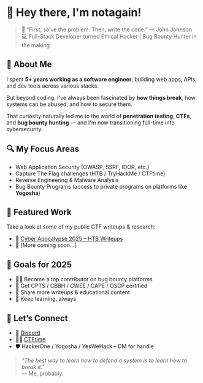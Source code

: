 # 👋 Hey there, I'm notagain!

> 💬 “First, solve the problem. Then, write the code.” — John Johnson  
> 💻 Full-Stack Developer turned Ethical Hacker | Bug Bounty Hunter in the making

## 🧭 About Me

I spent **5+ years working as a software engineer**, building web apps, APIs, and dev tools across various stacks.  

But beyond coding, I've always been fascinated by **how things break**, how systems can be abused, and how to secure them.  

That curiosity naturally led me to the world of **penetration testing**, **CTFs**, and **bug bounty hunting** — and I'm now transitioning full-time into cybersecurity.

## 🔍 My Focus Areas

- Web Application Security (OWASP, SSRF, IDOR, etc.)
- Capture The Flag challenges (HTB / TryHackMe / CTFtime)
- Reverse Engineering & Malware Analysis
- Bug Bounty Programs (access to private programs on platforms like **Yogosha**)

## 📂 Featured Work

Take a look at some of my public CTF writeups & research:

- 🎯 [Cyber Apocalypse 2025 – HTB Writeups](https://github.com/notagain-pwn/hackthebox/tree/main/CTF/Cyber%20Apocalypse%202025)
- 🚀 [More coming soon...]

## 🎯 Goals for 2025

- 🏴‍☠️ Become a top contributor on bug bounty platforms
- 🔐 Get CPTS / CBBH / CWEE / CAPE / OSCP certified
- 🎤 Share more writeups & educational content
- 🧠 Keep learning, always

## 🤝 Let’s Connect

- 💼 [Discord](https://www.discord.com/users/891672177433268244)
- 🧑‍💻 [CTFtime](https://ctftime.org/user/222223)
- 🛡️ HackerOne / Yogosha / YesWeHack – DM for handle

> _"The best way to learn how to defend a system is to learn how to break it."_  
> — Me, probably.
